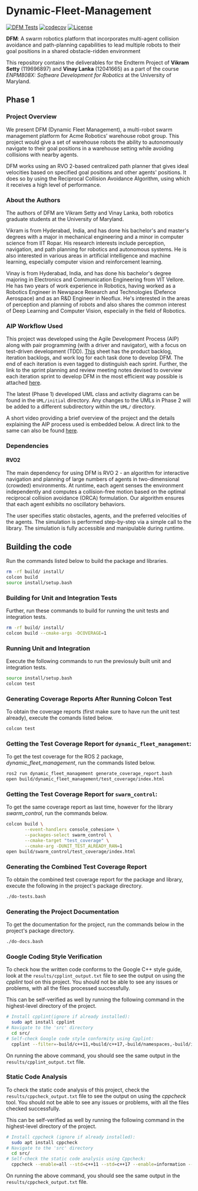 # Dynamic-Fleet-Management

[![DFM Tests](https://github.com/vikrams169/Dynamic-Fleet-Management/actions/workflows/run-unit-test-and-upload-codecov.yml/badge.svg)](https://github.com/vikrams169/Dynamic-Fleet-Management/actions/workflows/run-unit-test-and-upload-codecov.yml)
[![codecov](https://codecov.io/gh/vikrams169/Dynamic-Fleet-Management/graph/badge.svg?token=DNDF5KKAKK)](https://codecov.io/gh/vikrams169/Dynamic-Fleet-Management)
[![License](https://img.shields.io/badge/license-MIT-blue.svg)](LICENSE)

**DFM**: A swarm robotics platform that incorporates multi-agent collision avoidance and path-planning capabilities to lead multiple robots to their goal positions in a shared obstacle-ridden environment

This repository contains the deliverables for the Endterm Project of **Vikram Setty** (119696897) and **Vinay Lanka** (12041665) as a part of the course *ENPM808X: Software Development for Robotics* at the University of Maryland.

## Phase 1

### Project Overview
We present DFM (Dynamic Fleet Management), a multi-robot swarm management platform for Acme Robotics’ warehouse robot group. This project would give a set of warehouse robots the ability to autonomously navigate to their goal positions in a warehouse setting while avoiding collisions with nearby agents.

DFM works using an RVO 2-based centralized path planner that gives ideal velocities based on specified goal positions and other agents' positions. It does so by using the Reciprocal Collision Avoidance Algorithm, using which it receives a high level of performance.

### About the Authors
The authors of DFM are Vikram Setty and Vinay Lanka, both robotics graduate students at the University of Maryland.

Vikram is from Hyderabad, India, and has done his bachelor's and master's degrees with a major in mechanical engineering and a minor in computer science from IIT Ropar. His research interests include perception, navigation, and path planning for robotics and autonomous systems. He is also interested in various areas in artificial intelligence and machine learning, especially computer vision and reinforcement learning.

Vinay is from Hyderabad, India, and has done his bachelor's degree majoring in Electronics and Communication Engineering from VIT Vellore. He has two years of work experience in Robotics, having worked as a Robotics Engineer in Newspace Research and Technologies (Defence Aerospace) and as an R&D Engineer in Neoflux. He's interested in the areas of perception and planning of robots and also shares the common interest of Deep Learning and Computer Vision, especially in the field of Robotics.

### AIP Workflow Used
This project was developed using the Agile Development Process (AIP) along with pair programming (with a driver and navigator), with a focus on test-driven development (TDD). [This](https://docs.google.com/spreadsheets/d/1S3s_57Yvaj8MZw6J9p7SwZRwz12uO2v6gIpWTRvaI18/edit?usp=sharing) sheet has the product backlog, iteration backlogs, and work log for each task done to develop DFM. The end of each iteration is even tagged to distinguish each sprint. Further, the link to the sprint planning and review meeting notes devised to overview each iteration sprint to develop DFM in the most efficient way possible is attached [here](https://docs.google.com/document/d/1pLAjcp51Vj-sIhFrzhY8Alna1NpD0xXxPJ0TkzX-hBk/edit?usp=sharing).

The latest (Phase 1) developed UML class and activity diagrams can be found in the `UML/initial` directory. Any changes to the UMLs in Phase 2 will be added to a different subdirectory within the `UML/` directory.

A short video providing a brief overview of the project and the details explaining the AIP process used is embedded below. A direct link to the same can also be found [here]().

<!-- [![Video]()]() -->

### Dependencies

#### RVO2
The main dependency for using DFM is RVO 2 - an algorithm for interactive navigation and planning of large numbers of agents in two-dimensional (crowded) environments. At runtime, each agent senses the environment independently and computes a collision-free motion based on the optimal reciprocal collision avoidance (ORCA) formulation. Our algorithm ensures that each agent exhibits no oscillatory behaviors.

The user specifies static obstacles, agents, and the preferred velocities of the agents. The simulation is performed step-by-step via a simple call to the library. The simulation is fully accessible and manipulable during runtime. 

## Building the code

Run the commands listed below to build the package and libraries.
```bash
rm -rf build/ install/
colcon build 
source install/setup.bash
```

### Building for Unit and Integration Tests

Further, run these commands to build for running the unit tests and integration tests.
```bash
rm -rf build/ install/
colcon build --cmake-args -DCOVERAGE=1 
```

### Running Unit and Integration

Execute the following commands to run the previosuly built unit and integration tests.
```bash
source install/setup.bash
colcon test
```

### Generating Coverage Reports After Running Colcon Test

To obtain the coverage reports (first make sure to have run the unit test already), execute the comands listed below.
```bash
colcon test
```

### Getting the Test Coverage Report for `dynamic_fleet_management`:

To get the test coverage for the ROS 2 package, *dynamic_fleet_management*, run the commands listed below.
``` bash
ros2 run dynamic_fleet_management generate_coverage_report.bash
open build/dynamic_fleet_management/test_coverage/index.html
```

### Getting the Test Coverage Report for `swarm_control`:

To get the same coverage report as last time, however for the library *swarm_control*, run the commands below.
``` bash
colcon build \
       --event-handlers console_cohesion+ \
       --packages-select swarm_control \
       --cmake-target "test_coverage" \
       --cmake-arg -DUNIT_TEST_ALREADY_RAN=1
open build/swarm_control/test_coverage/index.html
```

### Generating the Combined Test Coverage Report

To obtain the combined test coverage report for the package and library, execute the following in the project's package directory.
``` bash
./do-tests.bash
```

### Generating the Project Documentation

To get the documentation for the project, run the commands below in the project's package directory.
``` bash
./do-docs.bash
```

### Google Coding Style Verification
To check how the written code conforms to the Google C++ style guide, look at the `results/cpplint_output.txt` file to see the output on using the *cpplint* tool on this project. You should not be able to see any issues or problems, with all the files processed successfully.

This can be self-verified as well by running the following command in the highest-level directory of the project.
```sh
# Install cpplint(ignore if already installed):
  sudo apt install cpplint
# Navigate to the 'src' directory
  cd src/
# Self-check Google code style conformity using Cpplint:
  cpplint --filter=-build/c++11,+build/c++17,-build/namespaces,-build/include_order swarm_control/src/*.cpp swarm_control/include/*hpp dynamic_fleet_management/src/*.cpp
```

On running the above command, you should see the same output in the `results/cpplint_output.txt` file.


### Static Code Analysis
To check the static code analysis of this project, check the `results/cppcheck_output.txt` file to see the output on using the *cppcheck* tool. You should not be able to see any issues or problems, with all the files checked successfully.

This can be self-verified as well by running the following command in the highest-level directory of the project.
```sh
# Install cppcheck (ignore if already installed):
  sudo apt install cppcheck
# Navigate to the 'src' directory
  cd src/
# Self-check the static code analysis using Cppcheck:
  cppcheck --enable=all --std=c++11 --std=c++17 --enable=information --check-config --suppress=missingInclude --suppress=*:*test*/ --suppress=unmatchedSuppression $( find . -name *.cpp | grep -vE -e "^./build/")
```

On running the above command, you should see the same output in the `results/cppcheck_output.txt` file.
